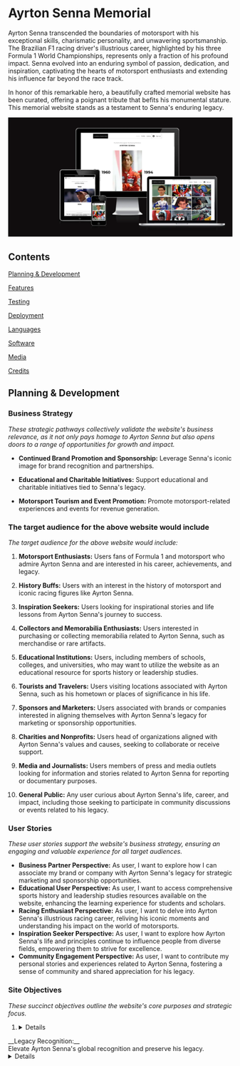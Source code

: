 # Ayrton Senna Memorial

Ayrton Senna transcended the boundaries of motorsport with his exceptional skills, charismatic personality, and unwavering sportsmanship. The Brazilian F1 racing driver's illustrious career, highlighted by his three Formula 1 World Championships, represents only a fraction of his profound impact. Senna evolved into an enduring symbol of passion, dedication, and inspiration, captivating the hearts of motorsport enthusiasts and extending his influence far beyond the race track.

In honor of this remarkable hero, a beautifully crafted memorial website has been curated, offering a poignant tribute that befits his monumental stature. This memorial website stands as a testament to Senna's enduring legacy.

<img src="assets/images/readme/memorial-breakpoints.webp">

## Contents

[Planning & Development](https://github.com/mistersouza/ayrton-senna#planning--development)

[Features](https://github.com/mistersouza/ayrton-senna/README.md#feature)

[Testing](https://github.com/mistersouza/ayrton-senna/README.md/#testing)

[Deployment](https://github.com/mistersouza/ayrton-senna/README.md#deployment)

[Languages](https://github.com/mistersouza/ayrton-senna/README.md#languages)

[Software](https://github.com/mistersouza/ayrton-senna/README.md#software)

[Media](https://github.com/mistersouza/ayrton-senna/README.md#media)

[Credits](https://github.com/mistersouza/ayrton-senna/README.md#credits)

## Planning & Development

### Business Strategy

_These strategic pathways collectively validate the website's business relevance, as it not only pays homage to Ayrton Senna but also opens doors to a range of opportunities for growth and impact._

+ __Continued Brand Promotion and Sponsorship:__ Leverage Senna's iconic image for brand recognition and partnerships.

+ __Educational and Charitable Initiatives:__ Support educational and charitable initiatives tied to Senna's legacy.

+ __Motorsport Tourism and Event Promotion:__ Promote motorsport-related experiences and events for revenue generation.


### The target audience for the above website would include

_The target audience for the above website would include:_

1. __Motorsport Enthusiasts:__ Users fans of Formula 1 and motorsport who admire Ayrton Senna and are interested in his career, achievements, and legacy.

2. __History Buffs:__ Users with an interest in the history of motorsport and iconic racing figures like Ayrton Senna.

3. __Inspiration Seekers:__ Users looking for inspirational stories and life lessons from Ayrton Senna's journey to success.

4. __Collectors and Memorabilia Enthusiasts:__ Users interested in purchasing or collecting memorabilia related to Ayrton Senna, such as merchandise or rare artifacts.

5. __Educational Institutions:__ Users, including members of schools, colleges, and universities, who may want to utilize the website as an educational resource for sports history or leadership studies.

6. __Tourists and Travelers:__ Users visiting locations associated with Ayrton Senna, such as his hometown or places of significance in his life.

7. __Sponsors and Marketers:__ Users associated with brands or companies interested in aligning themselves with Ayrton Senna's legacy for marketing or sponsorship opportunities.

8. __Charities and Nonprofits:__ Users head of organizations aligned with Ayrton Senna's values and causes, seeking to collaborate or receive support.

9. __Media and Journalists:__ Users members of press and media outlets looking for information and stories related to Ayrton Senna for reporting or documentary purposes.

10. __General Public:__ Any user curious about Ayrton Senna's life, career, and impact, including those seeking to participate in community discussions or events related to his legacy.

### User Stories

_These user stories support the website's business strategy, ensuring an engaging and valuable experience for all target audiences._

+ __Business Partner Perspective:__ As user, I want to explore how I can associate my brand or company with Ayrton Senna's legacy for strategic marketing and sponsorship opportunities.
+ __Educational User Perspective:__ As user, I want to access comprehensive sports history and leadership studies resources available on the website, enhancing the learning experience for students and scholars.
+ __Racing Enthusiast Perspective:__ As user, I want to delve into Ayrton Senna's illustrious racing career, reliving his iconic moments and understanding his impact on the world of motorsports.
+ __Inspiration Seeker Perspective:__ As user, I want to explore how Ayrton Senna's life and principles continue to influence people from diverse fields, empowering them to strive for excellence.
+ __Community Engagement Perspective:__ As user, I want to contribute my personal stories and experiences related to Ayrton Senna, fostering a sense of community and shared appreciation for his legacy.

### Site Objectives

_These succinct objectives outline the website's core purposes and strategic focus._

1. <details>

<summary>__Legacy Recognition:__ </summary>
Elevate Ayrton Senna's global recognition and preserve his legacy.
<details>

2. __User-Friendly:__ Create an engaging and clear website experience.

3. __Event Promotion:__ Inform about upcoming events and activities.

4. __Charitable Support:__ Drive support for charitable causes linked to Ayrton Senna.

5. __Inspiration Hub:__ Showcase Ayrton Senna's career and inspire new generations.

6. __Industry Reference:__ Serve as a go-to EPK for motorsports professionals.

7. __Exclusive Content:__ Offer unique media to enrich the user experience.

8. __Community Growth:__ Expand the fanbase and foster community spirit.

9. __Educational Resource:__ Provide valuable sports history and leadership studies material.

10. __Audience Engagement:__ Enable user subscriptions for updates and news.

### Approach

_The approach guarantees alignment with both business strategies and user stories, prioritizing a seamless and user-centric experience._

+ Present information logically based on research and planning.
+ Design the site with user experience principles in mind.
+ Offer users links to book tickets for events.
+ Provide map links for venue locations and the option to add gig dates to Google Calendar.
+ Grant access to exclusive media content, including embedded audio files, YouTube videos, and a photo gallery.
+ Ensure that the site's content is inoffensive and accessible to all.
+ Maintain easy navigation, intuitive design, and design consistency.
+ Include a subscription method for users to join a mailing list.

### wireframe

We've opted for Balsamiq software to design responsive layouts. These wireframes provide a clear site structure and organized content layout.

<img src="assets/images/readme/memorial-wireframe.webp">

### Color Scheme

We've chosen a grayscale color scheme during the initial design phase to prioritize content structure and the user experience. Accent colors will be selected after conducting comprehensive UX research to ensure they effectively enhance the overall design and user interaction.

<img src="assets/images/readme/memorial-color-scheme.webp">

### Typography

We've opted for a single font family to maintain a sleek and uniform design foundation. However, our forward-looking strategy includes exploring custom fonts down the road. This exploration will come after conducting extensive UX research, refining our business objectives, and forging strong partnerships. Our aim is to enhance the website's uniqueness and user experience by selecting fonts that align seamlessly with our design and audience preferences.

+ Montserrat
  + Thin
  + Light
  + Italic
  + Regular
  + SemiBold
  + Bold

<img src="assets/images/readme/memorial-font-family.webp">

## Features

### Check out the current site features as well as potential additions for the future
